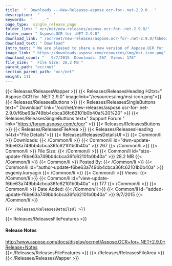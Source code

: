 ```yaml
---
title:  "  Downloads ---New-Releases-aspose.ocr-for-.net-2.9.0 . " 
description:  "    . " 
keywords:  "    . " 
page_type:  single_release_page
folder_link: " ocr/net/new-releases/aspose.ocr-for-.net-2.9.0/"
folder_name: " Aspose.OCR for .NET 2.9.0"
download_link: " /ocr/net/new-releases/aspose.ocr-for-.net-2.9.0/f6be63a749bb4cbca36fc62101b0b40a"
download_text: " Download"
Intro_text: " We are pleased to share a new version of Aspose.OCR for .NET with following impr..."
image_link: " https://downloads.aspose.com/resources/img/msi-icon.png"
download_count: "   9/7/2015  Downloads: 267  Views: 176"
file_size: "  File Size: 28.2 MB "
parent_path: "ocr/net"
section_parent_path: "ocr/net"
weight: 111 
---
```


{{< Releases/ReleasesWapper >}}
  {{< Releases/ReleasesHeading H2txt=" Aspose.OCR for .NET 2.9.0" imagelink="/resources/img/msi-icon.png">}}
  {{< Releases/ReleasesButtons >}}
    {{< Releases/ReleasesSingleButtons text=" Download" link="/ocr/net/new-releases/aspose.ocr-for-.net-2.9.0/f6be63a749bb4cbca36fc62101b0b40a%20%20" >}}
    {{< Releases/ReleasesSingleButtons text=" Support Forum " link="https://forum.aspose.com/c/ocr" >}}
  {{< Releases/ReleasesButtons >}}
  {{< Releases/ReleasesFileArea >}}
    {{< Releases/ReleasesHeading h4txt="File Details">}}
    {{< Releases/ReleasesDetailsUl >}}
            {{< Common/li  >}} Downloads: {{< /Common/li >}} 
      {{< Common/li id="dwn-update-f6be63a749bb4cbca36fc62101b0b40a" >}} 267 {{< /Common/li >}} 
      {{< Common/li  >}} File Size: {{< /Common/li >}} 
      {{< Common/li id="size-update-f6be63a749bb4cbca36fc62101b0b40a" >}} 28.2 MB {{< /Common/li >}} 
      {{< Common/li  >}} Posted By: {{< /Common/li >}} 
      {{< Common/li id="author-update-f6be63a749bb4cbca36fc62101b0b40a" >}} evgeniy.koryagin {{< /Common/li >}} 
      {{< Common/li  >}} Views: {{< /Common/li >}} 
      {{< Common/li id="view-update-f6be63a749bb4cbca36fc62101b0b40a" >}} 177 {{< /Common/li >}} 
      {{< Common/li  >}} Date Added: {{< /Common/li >}} 
      {{< Common/li id="added-update-f6be63a749bb4cbca36fc62101b0b40a" >}} 9/7/2015 {{< /Common/li >}} 

    {{< /Releases/ReleasesDetailsUl >}}

  {{< Releases/ReleasesFileFeatures >}}
      <h4>Release Notes</h4><div><a href="http://www.aspose.com/docs/display/ocrnet/Aspose.OCR+for+.NET+2.9.0+Release+Notes">http://www.aspose.com/docs/display/ocrnet/Aspose.OCR+for+.NET+2.9.0+Release+Notes</a></div>
  {{< /Releases/ReleasesFileFeatures >}}
 {{< /Releases/ReleasesFileArea >}}
{{< /Releases/ReleasesWapper >}}


